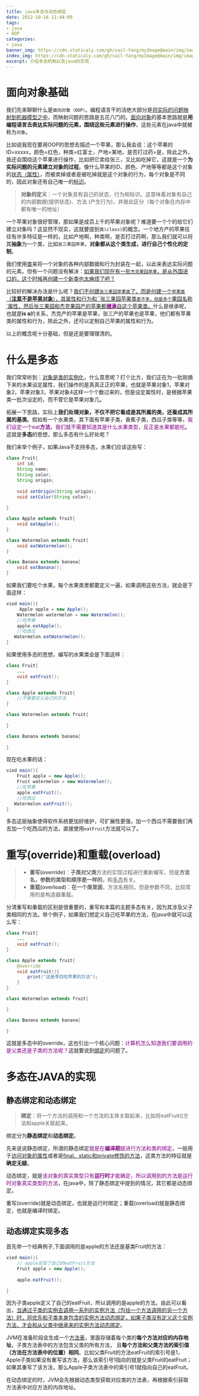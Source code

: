 ```yaml
---
title: java多态与动态绑定
date: 2022-10-16 11:44:09
tags:
- java
- OOP
categories:
- java
banner_img: https://cdn.staticaly.com/gh/sail-Yang/myImage@main/img/image.tc1jjbxpfmo.webp
index_img: https://cdn.staticaly.com/gh/sail-Yang/myImage@main/img/image.tc1jjbxpfmo.webp
excerpt: 介绍多态机制以及java的实现
---
```


# 面向对象基础

我们先来聊聊什么是`面向对象（OOP）`。编程语言干的活绝大部分是<u>将实际的问题映射到机器模型之中</u>，而映射问题的思路是五花八门的。<u>面向对象</u>的基本思路就是**用编程语言去表达实际问题的元素，围绕这些元素进行操作**，这些元素在java中就被称为`对象`。

比如说我现在要用OOP的思想去描述一个苹果，那么我会说：这个苹果的ID=xxxxx，颜色=红色，种类=红富士，产地=某地，是否打过药=是，除此之外，我还会围绕这个苹果进行操作，比如把它卖给张三，又比如吃掉它，这就是一个**为实际问题的元素建立对象的过程**。像什么苹果的ID、颜色、产地等等都是这个对象的<u>状态（属性）</u>，而被卖掉或者是被吃掉就是这个对象的行为，每个对象是不同的，因此对象还有自己唯一的<u>标识</u>。

> **对象的定义**：一个对象具有自己的状态，行为和标识。这意味着对象有自己的内部数据(提供状态)、方法 (产生行为)，并彼此区分（每个对象在内存中都有唯一的地址）

一个苹果对象很好管理，那如果是成百上千的苹果对象呢？难道要一个个的给它们建立对象吗？这显然不现实，这就要提到`类(class)`的概念。一个地方产的苹果往往有许多特征是一样的，比如产地啊，种类啊，是否打过药啊，那么我们就可以将其**抽象**为一个类，比如`张三果园苹果`，**对象都从这个类生成，进行自己个性化的定制**。

我们使用<u>类</u>来将一个对象的各种内部数据和行为封装在一起，以此来表达实际问题的元素。但有一个问题没有解决：<u>如果我们现在有一批`杰克果园苹果`，是从外国进口的，这个时候再创建一个新类也太麻烦了吧？</u>

比较好的解决办法是什么呢？<u>我们不创建`张三果园苹果类`了，而是创建一个`苹果类`（**注意不是苹果对象**），其属性和行为和``张三果园苹果类`差不多，但是多个`果园名称`属性，然后张三果园和杰克果园产的苹果都<font color=purple>**继承**</font>自这个苹果类。</u>什么是继承呢，也就是**is a**的关系，杰克产的苹果是苹果，张三产的苹果也是苹果，他们都有苹果类的属性和行为，除此之外，还可以定制自己苹果的属性和行为。

以上的概念呢十分基础，但是还是要理理清的。

# 什么是多态

我们常常听到：<u>对象是类的实例化</u>，什么意思呢？打个比方，我们正在为一批刚摘下来的水果设定属性，我们操作的是真真正正的苹果，也就是苹果对象1，苹果对象2，苹果对象3，苹果对象4这样一个个数过来的，但是设定属性时，是根据苹果类一批次设定的，而不管它是苹果对象几。

拓展一下思路，实际上**我们处理对象，不仅不把它看成是其所属的类，还看成其所属的基类**。假如有一个水果类，其下面有苹果子类，香蕉子类，西瓜子类等等，<font color=purple>我们设定一个eat**方法**，我们就不需要知道其是什么水果类型，反正是水果都能吃</font>。这就是**多态**的思想，那么多态有什么好处呢？

我们来举个例子，如果Java不支持多态，水果们应该这些写：

```java
class Fruit{
    int id;
    String name;
    String color;
    String origin;
   	
    void setOrigin(String origin);
    void setColor(String color);
    
}

class Apple extends fruit{
    void eatApple();
}

class Watermelon extends fruit{
    void eatWatermelon();
}

class Banana extends banana{
    void eatBanana();
}
```

如果我们要吃个水果，每个水果类里都要定义一遍，如果调用这些方法，就会是下面这样：

```java
viod main(){
     Apple apple = new Apple();
    Watermelon watermelon = new Watermelon();
    //吃苹果
    apple.eatApple();
    //吃西瓜
   Watermelon.eatWatermelon();
}
```

如果使用多态的思想，编写的水果类会是下面这样：

```java
class Fruit{
    ...
    void eatFruit();
}

class Apple extends fruit{
    //不需要定义自己的方法
}

class Watermelon extends fruit{
   
}

class Banana extends banana{
    
}
```

现在吃水果的话：

```java
viod main(){
    Fruit apple = new Apple();
    Fruit watermelon = new Watermelon();
    //吃苹果
    apple.eatFruit();
    //吃西瓜
   Watermelon.eatFruit();
}
```

多态这层抽象使得软件系统更加好维护，可扩展性更强，加一个西瓜不需要我们再去加一个吃西瓜的方法，直接使用`eatFruit`方法就可以了。

# 重写(override)和重载(overload)

> - **重写(override)**：**子类对父类**方法的实现过程进行重新编写，但是**方法名，参数的类型和顺序是一样的**，和<u>多态</u>有关。
> - **重载(overload)**：**在一个类里面**，方法名相同，但是参数不同，比较常用的是构造器重载。

分清重写和重载的区别是很重要的，重写和本篇的主题多态有关，因为其涉及父子类相同的方法。举个例子，如果我们想定义自己吃苹果的方法，在java中就可以这么写：

```java
class Fruit{
    ...
    void eatFruit();
}

class Apple extends fruit{
    @override
    void eatFruit(){
        print("这是李四吃苹果的方法");
    }
}

class Watermelon extends fruit{

}

class Banana extends banana{
    
}
```

这就是多态中的override，这也引出一个核心问题：<font color=purple>计算机怎么知道我们要调用的是父类还是子类的方法呢？</font>这就要说到<u>绑定</u>的问题了。

# 多态在JAVA的实现

## 静态绑定和动态绑定

> **绑定**：将一个方法的调用和一个方法的主体关联起来，比如将eatFruit()方法和apple关联起来。

绑定分为**静态绑定**和**动态绑定**。

先来说说静态绑定，所谓的静态绑定<font color=purple>就是在**编译期**就进行方法和类的绑定</font>，一般用于<u>访问对象的属性</u>或者是<u>final、static和private修饰的方法</u>，这类方法的特征就是**确定无疑**。

动态绑定，就是<font color=purple>该对象的真实类型只有**运行时**才能确定，所以调用到的方法是运行时对象真实类型的方法</font>，在java中，除了静态绑定中提到的情况，其它都是动态绑定。

重写(override)就是动态绑定，也就是运行时绑定；重载(overload)就是静态绑定，也就是编译时绑定。

## 动态绑定实现多态

首先举一个经典例子,下面调用的是apple的方法还是基类Fruit的方法：

```java
viod main(){
    // apple实现了自己的eatFruit方法
    Fruit apple = new Apple();
    
    apple.eatFruit();
   	
}
```

因为子类apple定义了自己的eatFruit，所以调用的是apple的方法。由此可以看出，<u>当通过子类的实例去调用一系列的实例方法（包括一个方法调用的另一个方法）时，将优先和子类本身包含的实例方法动态绑定，如果子类没有定义这个实例方法，才会和从父类中继承来的实例方法动态绑定</u>。

JVM在准备阶段会生成一个<u>方法表</u>，里面存储着每个类的**每个方法对应的内存地址**，子类方法表中的方法包含父类的所有方法， 且**每个方法和父类方法的索引值（方法在方法表中的位置）相同**。比如父类Fruit的方法eatFruit的索引号是1，Apple子类如果没有重写该方法，那么该索引号1指向的就是父类Fruit的eatFruit；如果其重写了该方法，那么Apple子类方法表中的索引号1就指向自己的eatFruit。

在动态绑定的时，JVM会先根据动态类型获取对应类的方法表，再根据索引获取方法表中对应方法的内存地址。